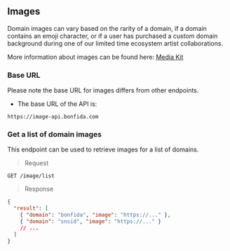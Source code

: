 ## Images

Domain images can vary based on the rarity of a domain, if a domain contains an emoji character, or if a user has purchased a custom domain background during one of our limited time ecosystem artist collaborations.

More information about images can be found here: [Media Kit](/domain-name/media-kit.md)

### Base URL

Please note the base URL for images differs from other endpoints.

- The base URL of the API is:

```
https://image-api.bonfida.com
```

### Get a list of domain images

This endpoint can be used to retrieve images for a list of domains.

> Request

```
GET /image/list
```

> Response

```json
{
  "result": [
    { "domain": "bonfida", "image": "https://..." },
    { "domain": "snsid", "image": "https://..." }
    // ...
  ]
}
```
